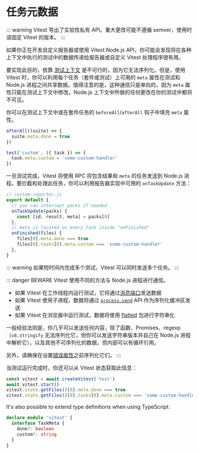 # 任务元数据

::: warning
Vitest 导出了实验性私有 API。重大更改可能不遵循 semver，使用时请固定 Vitest 的版本。
:::

如果你正在开发自定义报告器或使用 Vitest Node.js API，你可能会发现将在各种上下文中执行的测试中的数据传递给报告器或自定义 Vitest 处理程序很有用。

要实现此目的，依靠 [测试上下文](/guide/test-context) 是不可行的，因为它无法序列化。但是，使用 Vitest 时，你可以利用每个任务（套件或测试）上可用的 `meta` 属性在测试和 Node.js 进程之间共享数据。值得注意的是，这种通信只是单向的，因为 `meta` 属性只能在测试上下文中修改。Node.js 上下文中所做的任何更改在你的测试中都将不可见。

你可以在测试上下文中或在套件任务的 `beforeAll`/`afterAll` 钩子中填充 `meta` 属性。

```ts
afterAll((suite) => {
  suite.meta.done = true
})

test('custom', ({ task }) => {
  task.meta.custom = 'some-custom-handler'
})
```

一旦测试完成，Vitest 将使用 RPC 将包含结果和 `meta` 的任务发送到 Node.js 进程。要拦截和处理此任务，你可以利用报告器实现中可用的 `onTaskUpdate` 方法：

```ts
// custom-reporter.js
export default {
  // you can intercept packs if needed
  onTaskUpdate(packs) {
    const [id, result, meta] = packs[0]
  },
  // meta is located on every task inside "onFinished"
  onFinished(files) {
    files[0].meta.done === true
    files[0].tasks[0].meta.custom === 'some-custom-handler'
  },
}
```

::: warning
如果短时间内完成多个测试，Vitest 可以同时发送多个任务。
:::

::: danger BEWARE
Vitest 使用不同的方法与 Node.js 进程进行通信。

- 如果 Vitest 在工作线程内运行测试，它将通过[消息端口](https://developer.mozilla.org/en-US/docs/Web/API/MessagePort)发送数据
- 如果 Vitest 使用子进程，数据将通过 [`process.send`](https://nodejs.org/api/process.html#processsendmessage-sendhandle-options-callback) API 作为序列化缓冲区发送
- 如果 Vitest 在浏览器中运行测试，数据将使用 [flatted](https://www.npmjs.com/package/flatted) 包进行字符串化

一般经验法则是，你几乎可以发送任何内容，除了函数、Promises、regexp（`v8.stringify` 无法序列化它，但你可以发送字符串版本并自己在 Node.js 进程中解析它），以及其他不可序列化的数据，但内部可以有循环引用。

另外，请确保在设置[错误属性](https://developer.mozilla.org/en-US/docs/Web/API/Web_Workers_API/Structured_clone_algorithm#error_types)之前序列化它们。
:::

当测试运行完成时，你还可以从 Vitest 状态获取此信息：

```ts
const vitest = await createVitest('test')
await vitest.start()
vitest.state.getFiles()[0].meta.done === true
vitest.state.getFiles()[0].tasks[0].meta.custom === 'some-custom-handler'
```

It's also possible to extend type definitions when using TypeScript:

```ts
declare module 'vitest' {
  interface TaskMeta {
    done?: boolean
    custom?: string
  }
}
```
